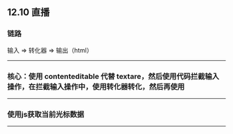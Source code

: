 ## 12.10 直播

### 链路

输入 => 转化器 => 输出（html）

---

### 核心：使用 contenteditable 代替 textare，然后使用代码拦截输入操作，在拦截输入操作中，使用转化器转化，然后再使用

---

### 使用js获取当前光标数据

---

##



